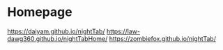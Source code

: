 # Homepage
https://daiyam.github.io/nightTab/
https://law-dawg360.github.io/nightTabHome/
https://zombiefox.github.io/nightTab/
